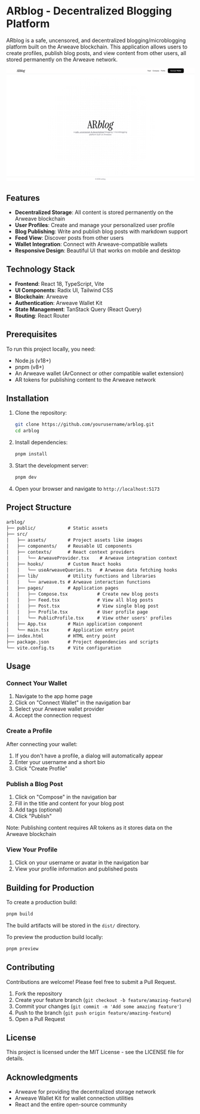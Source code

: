 # ARblog - Decentralized Blogging Platform

ARblog is a safe, uncensored, and decentralized blogging/microblogging platform built on the Arweave blockchain. This application allows users to create profiles, publish blog posts, and view content from other users, all stored permanently on the Arweave network.

![ARblog Screenshot](/public/image.png)

## Features

- **Decentralized Storage**: All content is stored permanently on the Arweave blockchain
- **User Profiles**: Create and manage your personalized user profile
- **Blog Publishing**: Write and publish blog posts with markdown support
- **Feed View**: Discover posts from other users
- **Wallet Integration**: Connect with Arweave-compatible wallets
- **Responsive Design**: Beautiful UI that works on mobile and desktop

## Technology Stack

- **Frontend**: React 18, TypeScript, Vite
- **UI Components**: Radix UI, Tailwind CSS
- **Blockchain**: Arweave
- **Authentication**: Arweave Wallet Kit
- **State Management**: TanStack Query (React Query)
- **Routing**: React Router

## Prerequisites

To run this project locally, you need:

- Node.js (v18+)
- pnpm (v8+)
- An Arweave wallet (ArConnect or other compatible wallet extension)
- AR tokens for publishing content to the Arweave network

## Installation

1. Clone the repository:
   ```bash
   git clone https://github.com/yourusername/arblog.git
   cd arblog
   ```

2. Install dependencies:
   ```bash
   pnpm install
   ```

3. Start the development server:
   ```bash
   pnpm dev
   ```

4. Open your browser and navigate to `http://localhost:5173`

## Project Structure

```
arblog/
├── public/            # Static assets
├── src/
│   ├── assets/        # Project assets like images
│   ├── components/    # Reusable UI components
│   ├── contexts/      # React context providers
│   │   └── ArweaveProvider.tsx    # Arweave integration context
│   ├── hooks/         # Custom React hooks
│   │   └── useArweaveQueries.ts   # Arweave data fetching hooks
│   ├── lib/           # Utility functions and libraries
│   │   └── arweave.ts # Arweave interaction functions
│   ├── pages/         # Application pages
│   │   ├── Compose.tsx           # Create new blog posts
│   │   ├── Feed.tsx              # View all blog posts
│   │   ├── Post.tsx              # View single blog post
│   │   ├── Profile.tsx           # User profile page
│   │   └── PublicProfile.tsx     # View other users' profiles
│   ├── App.tsx        # Main application component
│   └── main.tsx       # Application entry point
├── index.html         # HTML entry point
├── package.json       # Project dependencies and scripts
└── vite.config.ts     # Vite configuration
```

## Usage

### Connect Your Wallet

1. Navigate to the app home page
2. Click on "Connect Wallet" in the navigation bar
3. Select your Arweave wallet provider
4. Accept the connection request

### Create a Profile

After connecting your wallet:

1. If you don't have a profile, a dialog will automatically appear
2. Enter your username and a short bio
3. Click "Create Profile"

### Publish a Blog Post

1. Click on "Compose" in the navigation bar
2. Fill in the title and content for your blog post
3. Add tags (optional)
4. Click "Publish"

Note: Publishing content requires AR tokens as it stores data on the Arweave blockchain

### View Your Profile

1. Click on your username or avatar in the navigation bar
2. View your profile information and published posts

## Building for Production

To create a production build:

```bash
pnpm build
```

The build artifacts will be stored in the `dist/` directory.

To preview the production build locally:

```bash
pnpm preview
```

## Contributing

Contributions are welcome! Please feel free to submit a Pull Request.

1. Fork the repository
2. Create your feature branch (`git checkout -b feature/amazing-feature`)
3. Commit your changes (`git commit -m 'Add some amazing feature'`)
4. Push to the branch (`git push origin feature/amazing-feature`)
5. Open a Pull Request

## License

This project is licensed under the MIT License - see the LICENSE file for details.

## Acknowledgments

- Arweave for providing the decentralized storage network
- Arweave Wallet Kit for wallet connection utilities
- React and the entire open-source community
